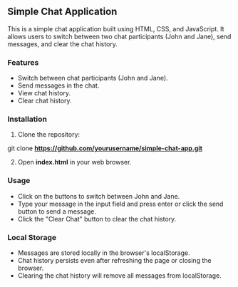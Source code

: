 ## Simple Chat Application

This is a simple chat application built using HTML, CSS, and JavaScript. It allows users to switch between two chat participants (John and Jane), send messages, and clear the chat history.

### Features

- Switch between chat participants (John and Jane).
- Send messages in the chat.
- View chat history.
- Clear chat history.

### Installation

1. Clone the repository:

git clone **https://github.com/yourusername/simple-chat-app.git**

2. Open **index.html** in your web browser.


### Usage

- Click on the buttons to switch between John and Jane.
- Type your message in the input field and press enter or click the send button to send a message.
- Click the "Clear Chat" button to clear the chat history.

### Local Storage

- Messages are stored locally in the browser's localStorage.
- Chat history persists even after refreshing the page or closing the browser.
- Clearing the chat history will remove all messages from localStorage.
   
